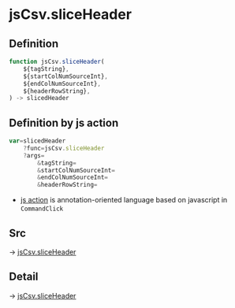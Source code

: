 # jsCsv.sliceHeader

## Definition

```js.js
function jsCsv.sliceHeader(
	${tagString},
	${startColNumSourceInt},
	${endColNumSourceInt},
	${headerRowString},
) -> slicedHeader
```


## Definition by js action

```js.js
var=slicedHeader
	?func=jsCsv.sliceHeader
	?args=
		&tagString=
		&startColNumSourceInt=
		&endColNumSourceInt=
		&headerRowString=
```

- [js action](#) is annotation-oriented language based on javascript in `CommandClick`

## Src

-> [jsCsv.sliceHeader](https://github.com/puutaro/CommandClick/blob/master/app/src/main/java/com/puutaro/commandclick/fragment_lib/terminal_fragment/js_interface/JsCsv.kt#L295)

## Detail

-> [jsCsv.sliceHeader](https://github.com/puutaro/CommandClick/blob/master/md/developer/js_interface/details/JsCsv/sliceHeader.md)

